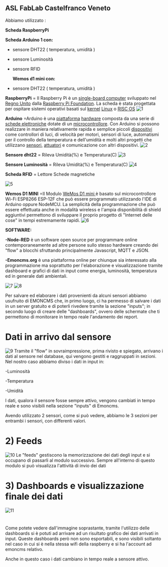 
## ASL FabLab Castelfranco Veneto

Abbiamo utilizzato :   
  
  
  **Scheda RaspberryPi**
  
  
  **Scheda Arduino 1 con:**                      

-  sensore DHT22 ( temperatura, umidità )
-  sensore Luminosità
-  sensore RFID

   **Wemos d1 mini con:**                                   

- sensore DHT22 ( temperatura, umidità )




**RaspberryPi** = Il Raspberry Pi è un [single-board computer](https://it.wikipedia.org/wiki/Single-board_computer) sviluppato nel [Regno Unito](https://it.wikipedia.org/wiki/Regno_Unito) dalla [Raspberry Pi Foundation](https://it.wikipedia.org/wiki/Raspberry_Pi_Foundation). La scheda è stata progettata per ospitare sistemi operativi basati sul [kernel](https://it.wikipedia.org/wiki/Kernel) [Linux](https://it.wikipedia.org/wiki/Linux_(kernel)) o [RISC OS](https://it.wikipedia.org/wiki/RISC_OS)
![1](/IMAGE/1.jpg)





**Arduino** =Arduino è una [piattaforma](https://it.wikipedia.org/wiki/Piattaforma_(informatica)) [hardware](https://it.wikipedia.org/wiki/Hardware) composta da una serie di [schede elettroniche](https://it.wikipedia.org/wiki/Scheda_elettronica) dotate di un [microcontrollore](https://it.wikipedia.org/wiki/Microcontrollore). Con Arduino si possono realizzare in maniera relativamente rapida e semplice piccoli [dispositivi](https://it.wikipedia.org/wiki/Dispositivo_(informatica)) come controllori di luci, di velocità per motori, sensori di luce, automatismi per il controllo della temperatura e dell&#39;umidità e molti altri progetti che utilizzano [sensori](https://it.wikipedia.org/wiki/Sensori), [attuatori](https://it.wikipedia.org/wiki/Attuatori) e comunicazione con altri dispositivi.
![2](/IMAGE/2.jpg)


**Sensore dht22** = Rileva Umidità(%) e Temperatura(C)
![3](/IMAGE/3.jpg)
                                                           
**Sensore Luminosità** = Rileva Umidità(%) e Temperatura(C)
![4](/IMAGE/4.jpg)



**Scheda RFID** =   Lettore Schede magnetiche





![5](/IMAGE/5.jpg)



**Wemos D1 MINI** =Il Modulo [WeMos D1 mini ](https://www.adrirobot.it/wemos_d1_mini/wemos_d1_mini.htm)è basato sul microcontrollore Wi-Fi ESP8266 ESP-12F che può essere programmato utilizzando l&#39;IDE di Arduino oppure NodeMCU. La semplicità della programmazione che può essere effettuata anche in modalità wireless e l&#39;ampia disponibilità di shield aggiuntivi permettono di sviluppare il proprio progetto di &quot;Internet delle cose&quot; in tempi estremamente rapidi.
![6](/IMAGE/6.jpg)






**SOFTWARE:**



**-Node-RED** è un software open source per programmare online contemporaneamente ad altre persone sullo stesso hardware creando dei &quot;flow&quot; a blocchi sfruttando principalmente Javascript, MQTT e JSON.

**-Emoncms.org** è una piattaforma online  per chiunque sia interessato alla programmazione ma soprattutto per l&#39;elaborazione e visualizzazione tramite dashboard e grafici di dati in input come energia, luminosità, temperatura ed in generale dati ambientali.

![7](/IMAGE/7.png)
![8](/IMAGE/8.png)

Per salvare ed elaborare i dati provenienti da alcuni sensori abbiamo usufruito di EMONCMS che, in primo luogo, ci ha permesso di salvare i dati in un server gratuito e di poterli rivedere tramite la sezione &quot;inputs&quot;; in secondo luogo di creare delle &quot;dashboards&quot;, ovvero delle schermate che ti permettono di monitorare in tempo reale l&#39;andamento dei report.


# Dati in arrivo dal sensore

![9](/IMAGE/9.png)
Tramite il &quot;flow&quot; in sovraimpressione, prima rivisto e spiegato, arrivano i dati al sensore nel database, qui vengono gestiti e raggruppati in sezioni. Nel nostro caso abbiamo diviso i dati in input in:

-Luminosità

-Temperatura

-Umidità

I dati, qualora il sensore fosse sempre attivo, vengono cambiati in tempo reale e sono visibili nella sezione &quot;inputs&quot; di Emoncms.



Avendo utilizzato 2 sensori, come si può vedere, abbiamo le 3 sezioni per entrambi i sensori, con differenti valori.

#

# 2) Feeds
![10](/IMAGE/10.png)
Le &quot;feeds&quot; gestiscono la memorizzazione dei dati degli input e si occupano di passarli al modulo successivo. Sempre all&#39;interno di questo modulo si può visualizza l&#39;attività di invio dei dati

#  3) Dashboards e visualizzazione finale dei dati
![11](/IMAGE/11.png)
#

Come potete vedere dall&#39;immagine soprastante, tramite l&#39;utilizzo delle dashboards si è potuti ad arrivare ad un risultato grafico dei dati arrivati in input. Queste dashboards però non sono esportabili, e sono visibili soltanto nel caso in cui si è nella stessa wifi della raspberry e si ha l&#39;account ad emoncms relativo.

Anche in questo caso i dati cambiano in tempo reale a sensore attivo.
